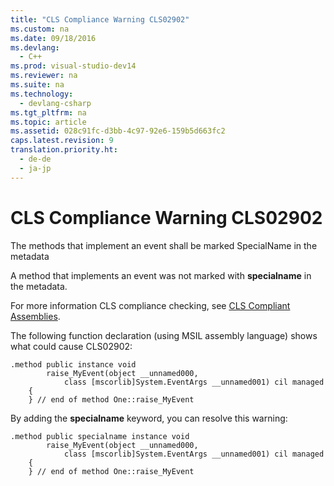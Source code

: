 ```yaml
---
title: "CLS Compliance Warning CLS02902"
ms.custom: na
ms.date: 09/18/2016
ms.devlang: 
  - C++
ms.prod: visual-studio-dev14
ms.reviewer: na
ms.suite: na
ms.technology: 
  - devlang-csharp
ms.tgt_pltfrm: na
ms.topic: article
ms.assetid: 028c91fc-d3bb-4c97-92e6-159b5d663fc2
caps.latest.revision: 9
translation.priority.ht: 
  - de-de
  - ja-jp
---
```

# CLS Compliance Warning CLS02902
The methods that implement an event shall be marked SpecialName in the metadata  
  
 A method that implements an event was not marked with **specialname** in the metadata.  
  
 For more information CLS compliance checking, see [CLS Compliant Assemblies](assetId:///3320b57e-ea55-4697-a17d-f509a36a3c93).  
  
 The following function declaration (using MSIL assembly language) shows what could cause CLS02902:  
  
```  
.method public instance void   
        raise_MyEvent(object __unnamed000,  
            class [mscorlib]System.EventArgs __unnamed001) cil managed  
    {  
    } // end of method One::raise_MyEvent  
```  
  
 By adding the **specialname** keyword, you can resolve this warning:  
  
```  
.method public specialname instance void   
        raise_MyEvent(object __unnamed000,  
            class [mscorlib]System.EventArgs __unnamed001) cil managed  
    {  
    } // end of method One::raise_MyEvent  
```